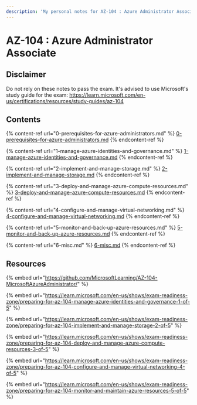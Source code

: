 ```yaml
---
description: 'My personal notes for AZ-104 : Azure Administrator Associate.'
---
```


# AZ-104 : Azure Administrator Associate

## Disclaimer

Do not rely on these notes to pass the exam. It's advised to use Microsoft's study guide for the exam: https://learn.microsoft.com/en-us/certifications/resources/study-guides/az-104

## Contents

{% content-ref url="0-prerequisites-for-azure-administrators.md" %}
[0-prerequisites-for-azure-administrators.md](0-prerequisites-for-azure-administrators.md)
{% endcontent-ref %}

{% content-ref url="1-manage-azure-identities-and-governance.md" %}
[1-manage-azure-identities-and-governance.md](1-manage-azure-identities-and-governance.md)
{% endcontent-ref %}

{% content-ref url="2-implement-and-manage-storage.md" %}
[2-implement-and-manage-storage.md](2-implement-and-manage-storage.md)
{% endcontent-ref %}

{% content-ref url="3-deploy-and-manage-azure-compute-resources.md" %}
[3-deploy-and-manage-azure-compute-resources.md](3-deploy-and-manage-azure-compute-resources.md)
{% endcontent-ref %}

{% content-ref url="4-configure-and-manage-virtual-networking.md" %}
[4-configure-and-manage-virtual-networking.md](4-configure-and-manage-virtual-networking.md)
{% endcontent-ref %}

{% content-ref url="5-monitor-and-back-up-azure-resources.md" %}
[5-monitor-and-back-up-azure-resources.md](5-monitor-and-back-up-azure-resources.md)
{% endcontent-ref %}

{% content-ref url="6-misc.md" %}
[6-misc.md](6-misc.md)
{% endcontent-ref %}

## Resources

{% embed url="https://github.com/MicrosoftLearning/AZ-104-MicrosoftAzureAdministrator/" %}

{% embed url="https://learn.microsoft.com/en-us/shows/exam-readiness-zone/preparing-for-az-104-manage-azure-identities-and-governance-1-of-5" %}

{% embed url="https://learn.microsoft.com/en-us/shows/exam-readiness-zone/preparing-for-az-104-implement-and-manage-storage-2-of-5" %}

{% embed url="https://learn.microsoft.com/en-us/shows/exam-readiness-zone/preparing-for-az-104-deploy-and-manage-azure-compute-resources-3-of-5" %}

{% embed url="https://learn.microsoft.com/en-us/shows/exam-readiness-zone/preparing-for-az-104-configure-and-manage-virtual-networking-4-of-5" %}

{% embed url="https://learn.microsoft.com/en-us/shows/exam-readiness-zone/preparing-for-az-104-monitor-and-maintain-azure-resources-5-of-5" %}
